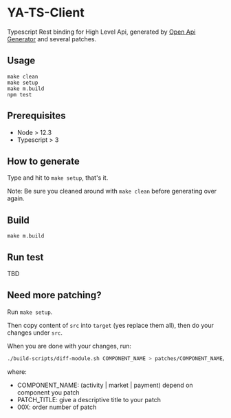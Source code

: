 # YA-TS-Client

Typescript Rest binding for High Level Api, generated by [Open Api Generator](https://github.com/OpenAPITools/openapi-generator/) and several patches.

## Usage

```shell
make clean
make setup
make m.build
npm test
```

## Prerequisites

- Node > 12.3
- Typescript > 3

## How to generate

Type and hit to `make setup`, that's it.

Note: Be sure you cleaned around with `make clean` before generating over again.

## Build

`make m.build`

## Run test

TBD

## Need more patching?

Run `make setup`.

Then copy content of `src` into `target` (yes replace them all), then do your changes under `src`. 

When you are done with your changes, run:

```bash
./build-scripts/diff-module.sh COMPONENT_NAME > patches/COMPONENT_NAME/00X_PATCH_TITLE.patch
```

where:

- COMPONENT_NAME: (activity | market | payment) depend on component you patch
- PATCH_TITLE: give a descriptive title to your patch
- 00X: order number of patch
